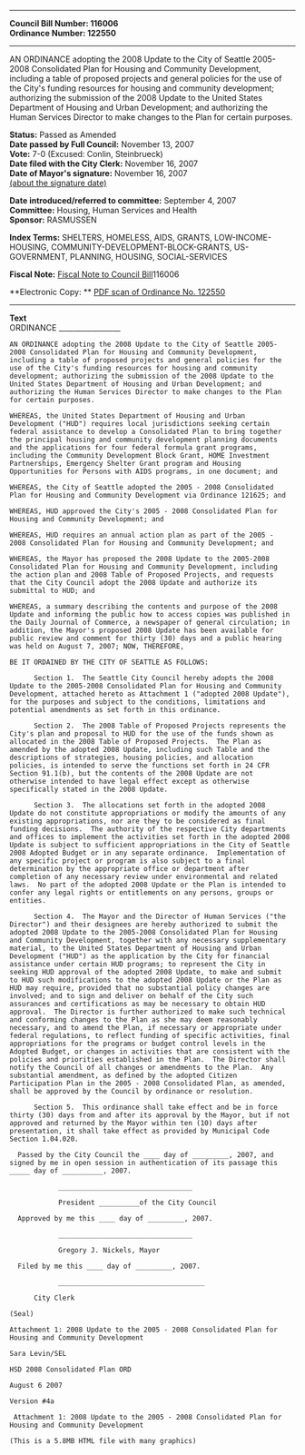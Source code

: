 * * * * *  
  
**Council Bill Number: [](#h0)[](#h2)116006**   
**Ordinance Number: 122550**  
  
* * * * *  
  
AN ORDINANCE adopting the 2008 Update to the City of Seattle 2005- 2008 Consolidated Plan for Housing and Community Development, including a table of proposed projects and general policies for the use of the City's funding resources for housing and community development; authorizing the submission of the 2008 Update to the United States Department of Housing and Urban Development; and authorizing the Human Services Director to make changes to the Plan for certain purposes.  
  
**Status:** Passed as Amended   
**Date passed by Full Council:** November 13, 2007   
**Vote:** 7-0 (Excused: Conlin, Steinbrueck)   
**Date filed with the City Clerk:** November 16, 2007   
**Date of Mayor's signature:** November 16, 2007   
[(about the signature date)](/~public/approvaldate.htm)   
  
  
**Date introduced/referred to committee:** September 4, 2007   
**Committee:** Housing, Human Services and Health   
**Sponsor:** RASMUSSEN   
  
**Index Terms:** SHELTERS, HOMELESS, AIDS, GRANTS, LOW-INCOME-HOUSING, COMMUNITY-DEVELOPMENT-BLOCK-GRANTS, US-GOVERNMENT, PLANNING, HOUSING, SOCIAL-SERVICES  
  
**Fiscal Note:** [Fiscal Note to Council Bill](http://clerk.seattle.gov/~public/fnote/116006.htm)[](#h1)[](#h3)116006  
  
**Electronic Copy: ** [PDF scan of Ordinance No. 122550](/~archives/Ordinances/Ord_122550.pdf)  
  
* * * * *  
  
**Text**  
    ORDINANCE _________________  
  
    AN ORDINANCE adopting the 2008 Update to the City of Seattle 2005-  
    2008 Consolidated Plan for Housing and Community Development,  
    including a table of proposed projects and general policies for the  
    use of the City's funding resources for housing and community  
    development; authorizing the submission of the 2008 Update to the  
    United States Department of Housing and Urban Development; and  
    authorizing the Human Services Director to make changes to the Plan  
    for certain purposes.  
  
    WHEREAS, the United States Department of Housing and Urban  
    Development ("HUD") requires local jurisdictions seeking certain  
    federal assistance to develop a Consolidated Plan to bring together  
    the principal housing and community development planning documents  
    and the applications for four federal formula grant programs,  
    including the Community Development Block Grant, HOME Investment  
    Partnerships, Emergency Shelter Grant program and Housing  
    Opportunities for Persons with AIDS programs, in one document; and  
  
    WHEREAS, the City of Seattle adopted the 2005 - 2008 Consolidated  
    Plan for Housing and Community Development via Ordinance 121625; and  
  
    WHEREAS, HUD approved the City's 2005 - 2008 Consolidated Plan for  
    Housing and Community Development; and  
  
    WHEREAS, HUD requires an annual action plan as part of the 2005 -  
    2008 Consolidated Plan for Housing and Community Development; and  
  
    WHEREAS, the Mayor has proposed the 2008 Update to the 2005-2008  
    Consolidated Plan for Housing and Community Development, including  
    the action plan and 2008 Table of Proposed Projects, and requests  
    that the City Council adopt the 2008 Update and authorize its  
    submittal to HUD; and  
  
    WHEREAS, a summary describing the contents and purpose of the 2008  
    Update and informing the public how to access copies was published in  
    the Daily Journal of Commerce, a newspaper of general circulation; in  
    addition, the Mayor's proposed 2008 Update has been available for  
    public review and comment for thirty (30) days and a public hearing  
    was held on August 7, 2007; NOW, THEREFORE,  
  
    BE IT ORDAINED BY THE CITY OF SEATTLE AS FOLLOWS:  
  
          Section 1.  The Seattle City Council hereby adopts the 2008  
    Update to the 2005-2008 Consolidated Plan for Housing and Community  
    Development, attached hereto as Attachment 1 ("adopted 2008 Update"),  
    for the purposes and subject to the conditions, limitations and  
    potential amendments as set forth in this ordinance.  
  
          Section 2.  The 2008 Table of Proposed Projects represents the  
    City's plan and proposal to HUD for the use of the funds shown as  
    allocated in the 2008 Table of Proposed Projects.  The Plan as  
    amended by the adopted 2008 Update, including such Table and the  
    descriptions of strategies, housing policies, and allocation  
    policies, is intended to serve the functions set forth in 24 CFR  
    Section 91.1(b), but the contents of the 2008 Update are not  
    otherwise intended to have legal effect except as otherwise  
    specifically stated in the 2008 Update.  
  
          Section 3.  The allocations set forth in the adopted 2008  
    Update do not constitute appropriations or modify the amounts of any  
    existing appropriations, nor are they to be considered as final  
    funding decisions.  The authority of the respective City departments  
    and offices to implement the activities set forth in the adopted 2008  
    Update is subject to sufficient appropriations in the City of Seattle  
    2008 Adopted Budget or in any separate ordinance.  Implementation of  
    any specific project or program is also subject to a final  
    determination by the appropriate office or department after  
    completion of any necessary review under environmental and related  
    laws.  No part of the adopted 2008 Update or the Plan is intended to  
    confer any legal rights or entitlements on any persons, groups or  
    entities.  
  
          Section 4.  The Mayor and the Director of Human Services ("the  
    Director") and their designees are hereby authorized to submit the  
    adopted 2008 Update to the 2005-2008 Consolidated Plan for Housing  
    and Community Development, together with any necessary supplementary  
    material, to the United States Department of Housing and Urban  
    Development ("HUD") as the application by the City for financial  
    assistance under certain HUD programs; to represent the City in  
    seeking HUD approval of the adopted 2008 Update, to make and submit  
    to HUD such modifications to the adopted 2008 Update or the Plan as  
    HUD may require, provided that no substantial policy changes are  
    involved; and to sign and deliver on behalf of the City such  
    assurances and certifications as may be necessary to obtain HUD  
    approval.  The Director is further authorized to make such technical  
    and conforming changes to the Plan as she may deem reasonably  
    necessary, and to amend the Plan, if necessary or appropriate under  
    federal regulations, to reflect funding of specific activities, final  
    appropriations for the programs or budget control levels in the  
    Adopted Budget, or changes in activities that are consistent with the  
    policies and priorities established in the Plan.  The Director shall  
    notify the Council of all changes or amendments to the Plan.  Any  
    substantial amendment, as defined by the adopted Citizen  
    Participation Plan in the 2005 - 2008 Consolidated Plan, as amended,  
    shall be approved by the Council by ordinance or resolution.  
  
          Section 5.  This ordinance shall take effect and be in force  
    thirty (30) days from and after its approval by the Mayor, but if not  
    approved and returned by the Mayor within ten (10) days after  
    presentation, it shall take effect as provided by Municipal Code  
    Section 1.04.020.  
  
      Passed by the City Council the ____ day of _________, 2007, and  
    signed by me in open session in authentication of its passage this  
    _____ day of __________, 2007.  
  
                _________________________________  
  
                President __________of the City Council  
  
      Approved by me this ____ day of _________, 2007.  
  
                _________________________________  
  
                Gregory J. Nickels, Mayor  
  
      Filed by me this ____ day of _________, 2007.  
  
                ____________________________________  
  
          City Clerk  
  
    (Seal)  
  
    Attachment 1: 2008 Update to the 2005 - 2008 Consolidated Plan for  
    Housing and Community Development  
  
    Sara Levin/SEL  
  
    HSD 2008 Consolidated Plan ORD  
  
    August 6 2007  
  
    Version #4a  
  
     Attachment 1: 2008 Update to the 2005 - 2008 Consolidated Plan for Housing and Community Development   
  
    (This is a 5.8MB HTML file with many graphics)  
